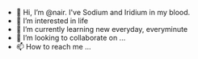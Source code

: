 - 👋 Hi, I’m @nair. I've Sodium and Iridium in my blood.
- 👀 I’m interested in life
- 🌱 I’m currently learning new everyday, everyminute
- 💞️ I’m looking to collaborate on ...
- 📫 How to reach me ...

<!---
chakingal/chakingal is a ✨ special ✨ repository because its `README.md` (this file) appears on your GitHub profile.
You can click the Preview link to take a look at your changes.
--->
